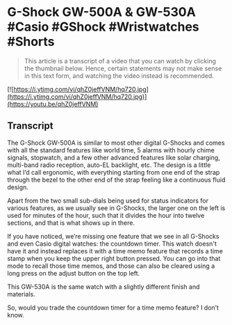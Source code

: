 # G-Shock GW-500A & GW-530A #Casio #GShock #Wristwatches #Shorts

> This article is a transcript of a video that you can watch by clicking the thumbnail below. Hence, certain statements may not make sense in this text form, and watching the video instead is recommended.

[![https://i.ytimg.com/vi/qhZ0jeffVNM/hq720.jpg](https://i.ytimg.com/vi/qhZ0jeffVNM/hq720.jpg)](https://youtu.be/qhZ0jeffVNM)

## Transcript

The G-Shock GW-500A is similar to most other digital G-Shocks and comes with all the standard features like world time, 5 alarms with hourly chime signals, stopwatch, and a few other advanced features like solar charging, multi-band radio reception, auto-EL backlight, etc. The design is a little what I’d call ergonomic, with everything starting from one end of the strap through the bezel to the other end of the strap feeling like a continuous fluid design.

Apart from the two small sub-dials being used for status indicators for various features, as we usually see in G-Shocks, the larger one on the left is used for minutes of the hour, such that it divides the hour into twelve sections, and that is what shows up in there.

If you have noticed, we’re missing one feature that we see in all G-Shocks and even Casio digital watches: the countdown timer. This watch doesn't have it and instead replaces it with a time memo feature that records a time stamp when you keep the upper right button pressed. You can go into that mode to recall those time memos, and those can also be cleared using a long press on the adjust button on the top left.

This GW-530A is the same watch with a slightly different finish and materials.

So, would you trade the countdown timer for a time memo feature? I don’t know.
